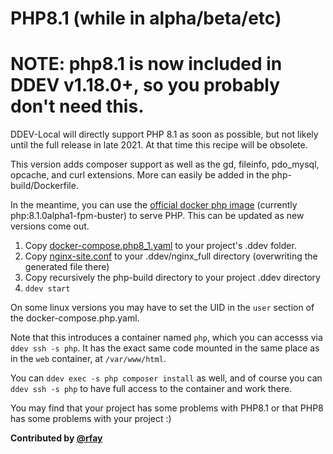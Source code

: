 # PHP8.1 (while in alpha/beta/etc)

# NOTE: php8.1 is now included in DDEV v1.18.0+, so you probably don't need this.

DDEV-Local will directly support PHP 8.1 as soon as possible, but not likely until the full release in late 2021. At that time this recipe will be obsolete.

This version adds composer support as well as the gd, fileinfo, pdo_mysql, opcache, and curl extensions. More can easily be added in the php-build/Dockerfile.

In the meantime, you can use the [official docker php image](https://hub.docker.com/_/php) (currently php:8.1.0alpha1-fpm-buster) to serve PHP.  This can be updated as new versions come out.

1. Copy [docker-compose.php8_1.yaml](docker-compose.php8_1.yaml) to your project's .ddev folder.
2. Copy [nginx-site.conf](nginx-site.conf) to your .ddev/nginx_full directory (overwriting the generated file there)
3. Copy recursively the php-build directory to your project .ddev directory
4. `ddev start`

On some linux versions you may have to set the UID in the `user` section of the docker-compose.php.yaml.

Note that this introduces a container named `php`, which you can accesss via `ddev ssh -s php`. It has the exact same code mounted in the same place as in the `web` container, at `/var/www/html`.

You can `ddev exec -s php composer install` as well, and of course you can `ddev ssh -s php` to have full access to the container and work there.

You may find that your project has some problems with PHP8.1 or that PHP8 has some problems with your project :)

**Contributed by [@rfay](https://github.com/rfay)**
